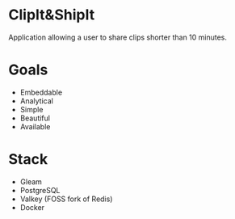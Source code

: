 # ClipIt&ShipIt

Application allowing a user to share clips shorter than 10 minutes.

# Goals

- Embeddable
- Analytical
- Simple
- Beautiful
- Available

# Stack

- Gleam
- PostgreSQL
- Valkey (FOSS fork of Redis)
- Docker
